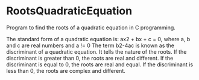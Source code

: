 # RootsQuadraticEquation
Program to find the roots of a quadratic equation in C programming. 

The standard form of a quadratic equation is:
ax2 + bx + c = 0, where
a, b and c are real numbers and
a != 0
The term b2-4ac is known as the discriminant of a quadratic equation. It tells the nature of the roots.
If the discriminant is greater than 0, the roots are real and different.
If the discriminant is equal to 0, the roots are real and equal.
If the discriminant is less than 0, the roots are complex and different.
